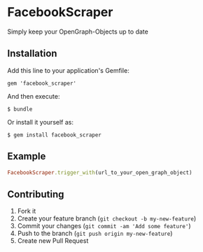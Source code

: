# FacebookScraper

Simply keep your OpenGraph-Objects up to date

## Installation

Add this line to your application's Gemfile:

    gem 'facebook_scraper'

And then execute:

    $ bundle

Or install it yourself as:

    $ gem install facebook_scraper

## Example

```ruby
FacebookScraper.trigger_with(url_to_your_open_graph_object)
```

## Contributing

1. Fork it
2. Create your feature branch (`git checkout -b my-new-feature`)
3. Commit your changes (`git commit -am 'Add some feature'`)
4. Push to the branch (`git push origin my-new-feature`)
5. Create new Pull Request
